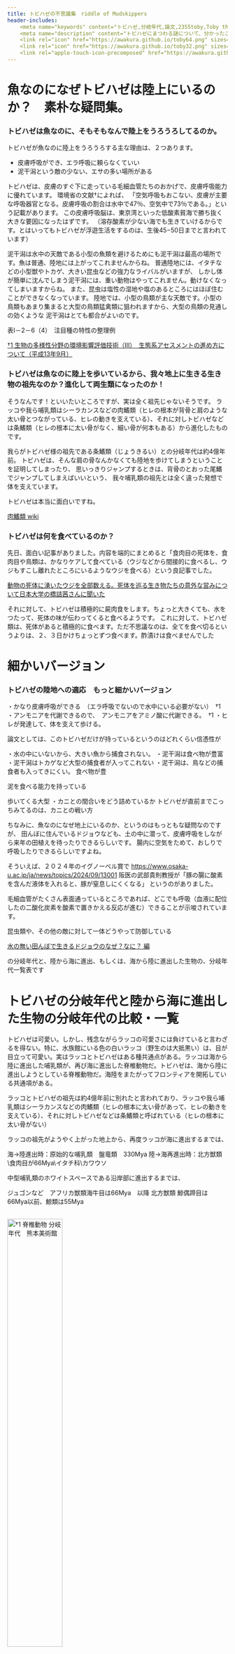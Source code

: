 ```yaml
---
title: トビハゼの不思議集　riddle of Mudskippers
header-includes:
	<meta name="keywords" content="トビハゼ,分岐年代,論文,2355toby,Toby the mudskipper,P Modestus,素朴な疑問" />
	<meta name="description" content="トビハゼにまつわる謎について、分かったことを記述しています。" />
	<link rel="icon" href="https://awakura.github.io/toby64.png" sizes="64x64" type="image/png" /> 
	<link rel="icon" href="https://awakura.github.io/toby32.png" sizes="32x32" type="image/png" />  
	<link rel="apple-touch-icon-precomposed" href="https://awakura.github.io/toby150.png" />
---
```


# 魚なのになぜトビハゼは陸上にいるのか？　素朴な疑問集。

### トビハゼは魚なのに、そもそもなんで陸上をうろうろしてるのか。

トビハゼが魚なのに陸上をうろうろする主な理由は、２つあります。

- 皮膚呼吸ができ、エラ呼吸に頼らなくていい
- 泥干潟という敵の少ない、エサの多い場所がある

トビハゼは、皮膚のすぐ下に走っている毛細血管たちのおかげで、皮膚呼吸能力に優れています。
環境省の文献†によれば、
「空気呼吸もおこない、皮膚が主要な呼吸器官となる。皮膚呼吸の割合は水中で47％、空気中で73％である。」という記載があります。
この皮膚呼吸脳は、東京湾といった低酸素貧海で勝ち抜く大きな要因になったはずです。
（溶存酸素が少ない海でも生きていけるからです。とはいってもトビハゼが浮遊生活をするのは、生後45−50日までと言われています）

泥干潟は水中の天敵である小型の魚類を避けるためにも泥干潟は最高の場所です。魚は普通、陸地には上がってこれませんからね。
普通陸地には、イタチなどの小型獣やトカゲ、大きい昆虫などの強力なライバルがいますが、
しかし体が簡単に沈んでしまう泥干潟には、重い動物はやってこれません。動けなくなってしまいますからね。
また、昆虫は塩性の湿地や塩のあるところにはほぼ住むことができなくなっています。
陸地では、小型の鳥類が主な天敵です。小型の鳥類もあまり集まると大型の鳥類猛禽類に狙われますから、大型の鳥類の見通しの効くような
泥干潟はとても都合がよいのです。


表I－2－6（4）　注目種の特性の整理例

[†1 生物の多様性分野の環境影響評価技術（III）　生態系アセスメントの進め方について（平成13年9月）](http://assess.env.go.jp/files/0_db/seika/4738_01/3/sec1-2.html)



### トビハゼは魚なのに陸上を歩いているから、我々地上に生きる生き物の祖先なのか？進化して両生類になったのか！

そうなんです！といいたいところですが、実は全く祖先じゃないそうです。
ラッコや我ら哺乳類はシーラカンスなどの肉鰭類（ヒレの根本が背骨と肩のような太い骨とつながっている、ヒレの動きを支えている）、それに対しトビハゼなどは条鰭類（ヒレの根本に太い骨がなく、細い骨が何本もある）から進化したものです。

我らがトビハゼ様の祖先である条鰭類（じょうきるい）との分岐年代は約4億年前。
トビハゼは、そんな肩の骨なんかなくても陸地を歩けてしまうということを証明してしまったり、
思いっきりジャンプするときは、背骨のとおった尾鰭でジャンプしてしまえばいいという、
我々哺乳類の祖先とは全く違った発想で体を支えています。

トビハゼは本当に面白いですね。

[肉鰭類 wiki](https://ja.wikipedia.org/wiki/%E8%82%89%E9%B0%AD%E9%A1%9E)


### トビハゼは何を食べているのか？

先日、面白い記事がありました。内容を端的にまとめると「食肉目の死体を、食肉目や鳥類は、かなりケアして食べている（ウジなどから間接的に食べるし、ウジもすこし離れたところにいるようなウジを食べる）という良記事でした。

[動物の死体に湧いたウジを全部数える。死体を巡る生き物たちの意外な営みについて日本大学の橋詰茜さんに聞いた](https://hotozero.com/knowledge/nihon-u_scavenging/)

それに対して、トビハゼは積極的に屍肉食をします。ちょっと大きくても、水をつたって、死体の味が伝わってくると食べるようです。
これに対して、トビハゼ類は、死体があると積極的に食べます。ただ不思議なのは、全てを食べ切るというよりは、２、３日かけちょっとずつ食べます。酢漬けは食べませんでした



# 細かいバージョン

### トビハゼの陸地への適応　もっと細かいバージョン

・かなり皮膚呼吸ができる　（エラ呼吸でないので水中にいる必要がない）　†1
・アンモニアを代謝できるので、　アンモニアをアミノ酸に代謝できる。　†1
・ヒレが発達して、体を支えて歩ける。

論文としては、このトビハゼだけが持っているというのはどれくらい信憑性が

・水の中にいないから、大きい魚から捕食されない。
・泥干潟は食べ物が豊富
・泥干潟はトカゲなど大型の捕食者が入ってこれない
・泥干潟は、鳥などの捕食者も入ってきにくい。
食べ物が豊

泥を食べる能力を持っている

歩いてくる大型
・カニとの間合いをどう詰めているか  トビハゼが直前までこっちみてるのは、カニとの戦い方

ちなみに、魚なのになぜ地上にいるのか、というのはもっともな疑問なのですが、
田んぼに住んでいるドジョウなども、土の中に潜って、皮膚呼吸をしながら来年の田植えを待ったりできるらしいです。
腸内に空気をためて、おしりで呼吸したりできるらしいですよね。

そういえば、２０２４年のイグノーベル賞で
https://www.osaka-u.ac.jp/ja/news/topics/2024/09/13001
阪医の武部貴則教授が「豚の腸に酸素を含んだ液体を入れると、豚が窒息しにくくなる」
というのがありました。

毛細血管がたくさん表面通っているところであれば、どこでも呼吸（血液に配位したの二酸化炭素を酸素で置きかえる反応が進む）できることが示唆されています。


昆虫類や、その他の敵に対して一体どうやって防御している


[水の無い田んぼで生きるドジョウのなぜ？なに？ 編](https://global.honda/jp/philanthropy/hondawoods/forest/library/006/)

の分岐年代と、陸から海に進出、もしくは、海から陸に進出した生物の、分岐年代一覧表です



# トビハゼの分岐年代と陸から海に進出した生物の分岐年代の比較・一覧

トビハゼは可愛い。しかし、残念ながらラッコの可愛さには負けていると言わざるを得ない。特に、水族館にいる色の白いラッコ（野生のは大抵黒い）は、目が目立って可愛い。実はラッコとトビハゼはある種共通点がある。ラッコは海から陸に進出した哺乳類が、再び海に進出した脊椎動物だ。トビハゼは、海から陸に進出しようとしている脊椎動物だ。海陸をまたがってフロンティアを開拓している共通項がある。

ラッコとトビハゼの祖先は約4億年前に別れたと言われており、ラッコや我ら哺乳類はシーラカンスなどの肉鰭類（ヒレの根本に太い骨があって、ヒレの動きを支えている）、それに対しトビハゼなどは条鰭類と呼ばれている（ヒレの根本に太い骨がない）

ラッコの祖先がようやく上がった地上から、再度ラッコが海に進出するまでは、


海→陸進出時：原始的な哺乳類　盤竜類　330Mya
陸→海再進出時：北方獣類\食肉目が66Mya\イタチ科\カワウソ

中型哺乳類のホワイトスペースである沿岸部に進出するまでは、

ジュゴンなど　アフリカ獣類海牛目は66Mya　以降
北方獣類  鯨偶蹄目は　66Mya以前、鯨類は55Mya



##



<img alt="†1 脊椎動物 分岐年代　熊本美術館" src="https://kumamoto-museum.net/kmnc/wp-content/uploads/sites/2/2020/06/73eab54b0e5d9166043ae8f2293fbe04.jpg" width="50%">

[†3 分子情報に基づいた真獣類の系統と進化(2021)](https://web.archive.org/web/20211207041922id_/https://www.jstage.jst.go.jp/article/mammalianscience/60/2/60_269/_pdf)

[†4 SINE配列に学ぶ生命の進化](https://www.jstage.jst.go.jp/article/kagakutoseibutsu1962/36/8/36_8_523/_pdf/-char/ja)

食肉目が66Myaなので、イタチ科　カワウソはそれ以降　30Mya　CyZmayYUcAAGG5P.jpgによると

[†5 Turtle-phylogeny-and-divergence-time-estimation-by-molecular-clock-analysis](https://www.researchgate.net/figure/Turtle-phylogeny-and-divergence-time-estimation-by-molecular-clock-analysis-a-Two_fig1_361421507)

[†6 ゲノム解読から明らかになったカメの進化(2013)](https://www.riken.jp/press/2013/20130429_1/)
亀自体の分岐は260Mya
†5
海亀の分岐が100Mya


Once upon a time Joseph Campbell said "And the only myth that is going to be worth thinking about in the immediate future is one that is talking about the planet, not the city, not these people, but the planet, and everybody on it."
And now, we have a universal problem with planet, the climate change.
We Hitachi are coping with this climate change through our environmental-concious products,


亀は元々陸やったんやな。　海亀がさきやと思ってた。
トータス松本　はリクガメ
ニンジャタートルズは海亀
ニンジャトータスィーズのほうがええやろ、しらんけど。
トビハゼと一緒に昼ごはん食べようと思って、マグロの刺身買ってきて、分け分けして食べた。　トビーはマグロがあまり好きじゃないようだ、青魚のときと食いつきが違う。


海 → 陸 → 海

・原始的な爬虫類　330Mya　→ 首長竜　230Mya 100Myaで海に戻る。
・原始的な爬虫類　330Mya　→ 蛇類　ウミヘビ類　10Mya †2　320Myaで海に戻る

嗅覚受容体
†2
[ウミヘビ類のゲノム解読に成功](https://www.excells.orion.ac.jp/news/1207)

亀

海亀爬虫類？　亀は陸亀。


タガメ

軟体動物、カタツムリ

子供の頃水の中に住んで、

子供の頃外に住んで　、水のなかに帰ってくる


海ー＞陸ー＞空ー＞陸
原始的な鳥類　150Mya
 ダチョウ
 キウイ

原始的な哺乳類　盤竜類　330Mya　

北方獣類　食肉目が66Myaなので、イタチ科　カワウソはそれ以降

ジュゴンなど　アフリカ獣類海牛目は66Mya　以降
北方獣類  鯨偶蹄目は　66Mya以前、鯨類は55Mya



### デトリタス食　detritus

生物の死骸、排出物、分解物などが堆積した泥。
易分解性・難分解性、のものに大きく分けられる。
一般的な、植物デトリタス食生物にとって、
易分解性デトリタス(labaile detritus)は、オリゴペプチドを主とする。海藻由来、植物プランクトン由来。
対して難分解性デトリタス(refactory detritus)は、海草由来となる。
富岡湾干潟の表層砂のオリゴペプチド含量は砂１g乾燥重量あたり0.4−0.5mgとのこと。
†

### 引き込み摂食者　subductor
深い巣を作るものは、基質表層にあるデトリタスを、巣穴の奥に引き込んで食べるものがある。体の上下運動や、漏斗上の巣などを用いる。


### bioturbation　ベントスによる基質改変作用
トビハゼなどが巣穴を掘る、もしくは、干潟中のデトリタスや微生物を食べるために、大量の泥を巣穴から持ち出すことで、
巣穴の灌水作用が起こり、酸化層の拡大と還元層の消失（窒素まわりの還元微生物群など）
こういった改変作用を協力に起こすものを２０００年代初頭、生態系エンジニア　ecosystem engineerと言う向きもあった。
†

たくさん砂を掘る必要がある

# 進化


## 系統解析　phylogenetic analysis

### 系統樹　phylogenetic tree

### 分岐年代 divergence time

(estimates of divergence times in the echinoidea)  Time scale of eutherian evolution




# 部位名称


# references

†　天草の渚（浅海性ベントスの生態学）§１砂質干潟のベントス群集　玉木昭夫
 ハルマンスナモグリを中心に、三十年にわたる個体数の増減など、生物間のバランスなどを研究したもの。
一旦は絶滅したかと思われる群が、捕食者のさらに上位の捕食圧などにより減ると、数十年経って数を増やす例などが紹介されている。
